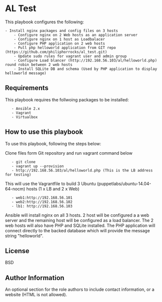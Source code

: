 AL Test
=========

This playbook configures the following:

	- Install nginx packages and config files on 3 hosts
        - Configure nginx on 2 Web hosts as an application server
        - Configure nginx on 1 host as Loadbalacer
        - Configure PHP application on 2 web hosts
        - Pull php helloworld application from GIT repo (https://github.com/philiphorrocks/al_test.git)
        - Update sudo rules for vagrant user and admin group
        - Configure Load blancer (http://192.168.56.103/al/helloworld.php)  round robin between 2 web hosts 
        - Install SQLite DB and schema (Used by PHP application to display helloworld message)

Requirements
------------

This playbook requires the follwoing packages to be installed:

       - Ansible 2.x
       - Vagrant
       - Virtualbox


How to use this playbook
------------------------
    
To use this playbook, following the steps below:

Clone files form Git repository and run vagrant command below

       - git clone
       - vagrant up --provision 
       - http://192.168.56.103/al/helloworld.php (This is the LB address for testing)

This will use the Vagrantfile to build 3 Ubuntu (puppetlabs/ubuntu-14.04-64-nocm) hosts (1 x LB and 2 x Web)

       - web1:http://192.168.56.101 
       - web2:http://192.168.56.102
       - lb1: http://192.168.56.103


Ansible will install nginx on all 3 hosts. 2 host will be configured a a web server and the remaining host will be configured as a load balancer. The 2 web hosts will also have PHP and SQLite installed. The PHP application will connect directly to the backed database which will provide the message string "helloworld". 


License
-------

BSD

Author Information
------------------

An optional section for the role authors to include contact information, or a website (HTML is not allowed).
